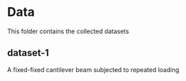 # Data
This folder contains the collected datasets

## dataset-1
A fixed-fixed cantilever beam subjected to repeated loading
